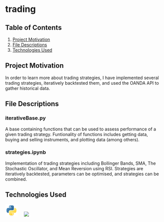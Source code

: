 # trading 
## Table of Contents

1. [Project Motivation](#motivation)
2. [File Descriptions](#files)
3. [Technologies Used](#technologies)

## Project Motivation<a name="motivation"></a>
In order to learn more about trading strategies, I have implemented several trading strategies, iteratively backtested them, and used the OANDA API to gather historical data.

## File Descriptions <a name="files"></a>
### iterativeBase.py
A base containing functions that can be used to assess performance of a given trading strategy. Funtionality of functions includes getting data, buying and selling instruments, and plotting data (among others). 

### strategies.ipynb
Implementation of trading strategies including Bollinger Bands, SMA, The Stochastic Oscillator, and Mean Reversion using RSI. Strategies are iteratively backtested, parameters can be optimised, and strategies can be combined. 

## Technologies Used <a name="technologies"></a>
<a target="_blank" rel="noreferrer"> <img src="https://raw.githubusercontent.com/devicons/devicon/master/icons/python/python-original.svg" alt="python" width="40" height="40" /> </a>
&nbsp; &nbsp;
<a target="_blank" rel="noreferrer"> <img src="https://www.google.com/url?sa=i&url=https%3A%2F%2Fcommons.wikimedia.org%2Fwiki%2FFile%3APandas_logo.svg&psig=AOvVaw3JhbtGHOyVc_v74wvTCmWJ&ust=1693648364438000&source=images&cd=vfe&opi=89978449&ved=0CA8QjRxqFwoTCJC3kPuRiYEDFQAAAAAdAAAAABAD" height=40/> </a>
&nbsp; &nbsp;
